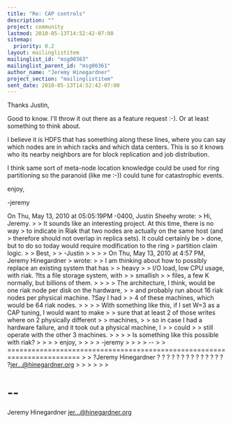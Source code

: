 ```yaml
---
title: "Re: CAP controls"
description: ""
project: community
lastmod: 2010-05-13T14:52:42-07:00
sitemap:
  priority: 0.2
layout: mailinglistitem
mailinglist_id: "msg00363"
mailinglist_parent_id: "msg00361"
author_name: "Jeremy Hinegardner"
project_section: "mailinglistitem"
sent_date: 2010-05-13T14:52:42-07:00
---
```



Thanks Justin,

Good to know. I'll throw it out there as a feature request :-). Or at least
something to think about.

I believe it is HDFS that has something along these lines, where you can say
which nodes are in which racks and which data centers. This is so it knows who
its nearby neighbors are for block replication and job distribution.

I think same sort of meta-node location knowledge could be used for ring
partitioning so the paranoid (like me :-)) could tune for catastrophic events.

enjoy, 
 
-jeremy 

On Thu, May 13, 2010 at 05:05:19PM -0400, Justin Sheehy wrote:
&gt; Hi, Jeremy.
&gt; 
&gt; It sounds like an interesting project. At this time, there is no way
&gt; to indicate in Riak that two nodes are actually on the same host (and
&gt; therefore should not overlap in replica sets). It could certainly be
&gt; done, but to do so today would require modification to the ring
&gt; partition claim logic.
&gt; 
&gt; Best,
&gt; 
&gt; -Justin
&gt; 
&gt; 
&gt; 
&gt; On Thu, May 13, 2010 at 4:57 PM, Jeremy Hinegardner
&gt;  wrote:
&gt; &gt; I am thinking about how to possibly replace an existing system that has 
&gt; &gt; heavy
&gt; &gt; I/O load, low CPU usage, with riak. ?Its a file storage system, with 
&gt; &gt; smallish
&gt; &gt; files, a few K normally, but billions of them.
&gt; &gt;
&gt; &gt; The architecture, I think, would be one riak node per disk on the hardware,
&gt; &gt; and probably run about 16 riak nodes per physical machine. ?Say I had
&gt; &gt; 4 of these machines, which would be 64 riak nodes.
&gt; &gt;
&gt; &gt; With something like this, if I set W=3 as a CAP tuning, I would want to make
&gt; &gt; sure that at least 2 of those writes where on 2 physically different 
&gt; &gt; machines,
&gt; &gt; so in case I had a hardware failure, and it took out a physical machine, I 
&gt; &gt; could
&gt; &gt; still operate with the other 3 machines.
&gt; &gt;
&gt; &gt; Is something like this possible with riak?
&gt; &gt;
&gt; &gt; enjoy,
&gt; &gt;
&gt; &gt; -jeremy
&gt; &gt;
&gt; &gt; --
&gt; &gt; ========================================================================
&gt; &gt; ?Jeremy Hinegardner ? ? ? ? ? ? ? ? ? ? ? ? ? ? ?jer...@hinegardner.org
&gt; &gt;
&gt; &gt;
&gt; &gt;

-- 
========================================================================
 Jeremy Hinegardner jer...@hinegardner.org 
